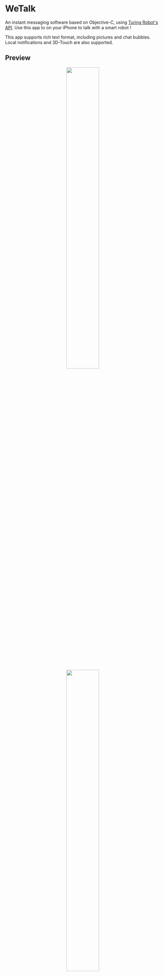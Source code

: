 # WeTalk

An instant messaging software based on Objective-C, using [Turing Robot's API](http://www.tuling123.com). Use this app to on your iPhone to talk with a smart robot !

This app supports rich text format, including pictures and chat bubbles. Local notifications and 3D-Touch are also supported.

## Preview

<figure class="half">

<center>

<img src="http://oklhb00qa.bkt.clouddn.com/1.PNG" width="50%" align=center />

<img src="http://oklhb00qa.bkt.clouddn.com/2.PNG" width="50%" align=center />

<img src="http://oklhb00qa.bkt.clouddn.com/3.PNG" width="50%" align=center />

<img src="http://oklhb00qa.bkt.clouddn.com/4.PNG" width="50%" align=center />

<img src="http://oklhb00qa.bkt.clouddn.com/5.PNG" width="50%" align=center />

<img src="http://oklhb00qa.bkt.clouddn.com/6.PNG" width="50%" align=center />

</center>

</figure>